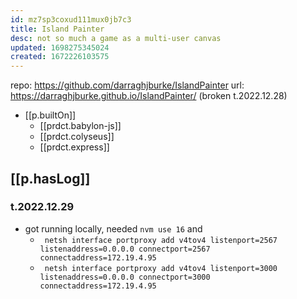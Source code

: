 ```yaml
---
id: mz7sp3coxud111mux0jb7c3
title: Island Painter
desc: not so much a game as a multi-user canvas
updated: 1698275345024
created: 1672226103575
---
```


repo: https://github.com/darraghjburke/IslandPainter
url: https://darraghjburke.github.io/IslandPainter/ (broken t.2022.12.28)

- [[p.builtOn]]
  - [[prdct.babylon-js]]
  - [[prdct.colyseus]]
  - [[prdct.express]]

## [[p.hasLog]]

### t.2022.12.29 
  
- got running locally, needed `nvm use 16` and
  - ` netsh interface portproxy add v4tov4 listenport=2567 listenaddress=0.0.0.0 connectport=2567 connectaddress=172.19.4.95`
  - ` netsh interface portproxy add v4tov4 listenport=3000 listenaddress=0.0.0.0 connectport=3000 connectaddress=172.19.4.95`